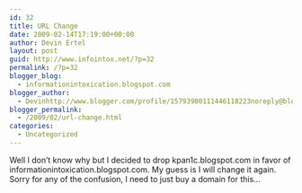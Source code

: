 ```yaml
---
id: 32
title: URL Change
date: 2009-02-14T17:19:00+00:00
author: Devin Ertel
layout: post
guid: http://www.infointox.net/?p=32
permalink: /?p=32
blogger_blog:
  - informationintoxication.blogspot.com
blogger_author:
  - Devinhttp://www.blogger.com/profile/15793900111446118223noreply@blogger.com
blogger_permalink:
  - /2009/02/url-change.html
categories:
  - Uncategorized
---
```

Well I don&#8217;t know why but I decided to drop kpan1c.blogspot.com in favor of informationintoxication.blogspot.com. My guess is I will change it again. Sorry for any of the confusion, I need to just buy a domain for this&#8230;